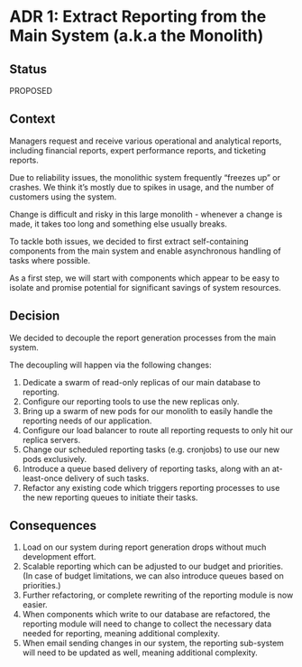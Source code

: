 # ADR 1: Extract Reporting from the Main System (a.k.a the Monolith)

## Status

PROPOSED

## Context

Managers request and receive various operational and analytical reports,
including financial reports, expert performance reports, and ticketing
reports.

Due to reliability issues, the monolithic system frequently “freezes up” or
crashes. We think it’s mostly due to spikes in usage, and the number of
customers using the system.

Change is difficult and risky in this large monolith - whenever a change is
made, it takes too long and something else usually breaks.

To tackle both issues, we decided to first extract self-containing components
from the main system and enable asynchronous handling of tasks where possible.

As a first step, we will start with components which appear to be easy to isolate
and promise potential for significant savings of system resources.

## Decision

We decided to decouple the report generation processes from the main system.

The decoupling will happen via the following changes:

1. Dedicate a swarm of read-only replicas of our main database to reporting.
2. Configure our reporting tools to use the new replicas only.
3. Bring up a swarm of new pods for our monolith to easily handle the reporting
needs of our application.
4. Configure our load balancer to route all reporting requests to only hit our
replica servers.
5. Change our scheduled reporting tasks (e.g. cronjobs) to use our new pods
exclusively.
6. Introduce a queue based delivery of reporting tasks, along with an
at-least-once delivery of such tasks.
7. Refactor any existing code which triggers reporting processes to use the new
reporting queues to initiate their tasks.

## Consequences

1. Load on our system during report generation drops without much development
effort.
2. Scalable reporting which can be adjusted to our budget and priorities. (In
case of budget limitations, we can also introduce queues based on priorities.)
3. Further refactoring, or complete rewriting of the reporting module is now 
easier.
4. When components which write to our database are refactored, the reporting
module will need to change to collect the necessary data needed for reporting,
meaning additional complexity.
5. When email sending changes in our system, the reporting sub-system will need
to be updated as well, meaning additional complexity.
